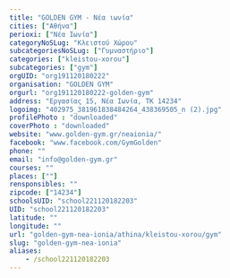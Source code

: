 ```yaml
---
title: "GOLDEN GYM - Νέα ιωνία"
cities: ["Αθήνα"]
perioxi: ["Νέα Ιωνία"]
categoryNoSLug: "Κλειστού Χώρου"
subcategoriesNoSLug: ["Γυμναστήριο"]
categories: ["kleistou-xorou"]
subcategories: ["gym"]
orgUID: "org191120180222"
organisation: "GOLDEN GYM"
orgurl: "org191120180222-golden-gym"
address: "Εργασίας 15, Νέα Ιωνία, ΤΚ 14234"
logoimg: "402975_381961838484264_438369505_n (2).jpg"
profilePhoto : "downloaded"
coverPhoto : "downloaded"
website: "www.golden-gym.gr/neaionia/"
facebook: "www.facebook.com/GymGolden"
phone: ""
email: "info@golden-gym.gr"
courses: ""
places: [""]
rensponsibles: ""
zipcode: ["14234"]
schoolsUID: "school221120182203"
UID: "school221120182203"
latitude: ""
longitude: ""
url: "golden-gym-nea-ionia/athina/kleistou-xorou/gym"
slug: "golden-gym-nea-ionia"
aliases:
    - /school221120182203
---
```





